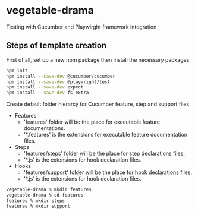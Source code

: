 # vegetable-drama
Testing with Cucumber and Playwirght framework integration

## Steps of template creation
First of all, set up a new npm package then install the necessary packages
```bash
npm init
npm install --save-dev @cucumber/cucumber
npm install --save-dev @playwright/test
npm install --save-dev expect
npm install --save-dev fs-extra
```

Create default folder hierarcy for Cucumber feature, step and support files
- Features
    - 'features' folder will be the place for executable feature documentations.
    - '*.features' is the extensions for executable feature documentation files.
- Steps
    - 'features/steps' folder will be the place for step declarations files.
    - '*.js' is the extensions for hook declaration files.
- Hooks
    - 'features/support' folder will be the place for hook declarations files.
    - '*.js' is the extensions for hook declaration files.
```bash
vegetable-drama % mkdir features
vegetable-drama % cd features
features % mkdir steps
features % mkdir support
```
